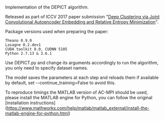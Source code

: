 Implementation of the DEPICT algorithm.

Released as part of ICCV 2017 paper submission "[Deep Clustering via Joint Convolutional Autoencoder Embedding and Relative Entropy Minimization](https://arxiv.org/abs/1704.06327)".

Package versions used when preparing the paper:

    Theano 0.9.0
    Lasagne 0.2.dev1
    CUDA toolkit 8.0, CUDNN 5105
    Python 2.7.13 & 3.6.1

Use DEPICT.py and change its arguments accordingly to run the algorithm, you only need to specify dataset names.

The model saves the parameters at each step and reloads them if available by default, set --continue_training=False to avoid this.

To reproduce timings the MATLAB version of AC-MPI should be used, please install the MATLAB engine for Python, you can follow the original [installation instructions]
(https://www.mathworks.com/help/matlab/matlab_external/install-the-matlab-engine-for-python.html)